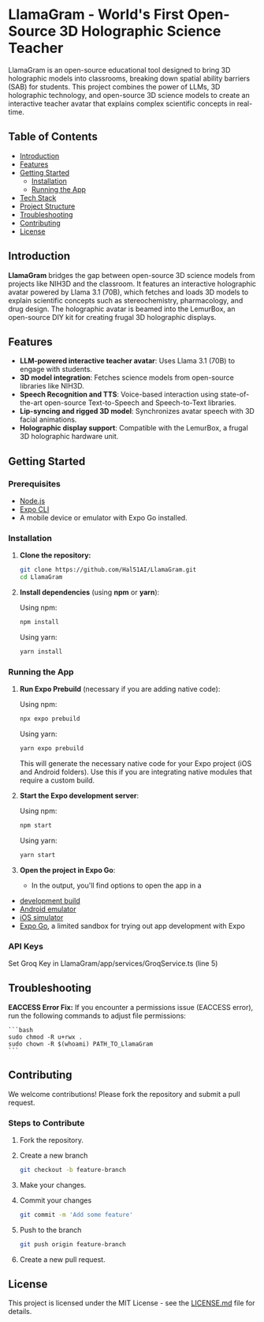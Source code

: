 # LlamaGram - World's First Open-Source 3D Holographic Science Teacher

LlamaGram is an open-source educational tool designed to bring 3D holographic models into classrooms, breaking down spatial ability barriers (SAB) for students. This project combines the power of LLMs, 3D holographic technology, and open-source 3D science models to create an interactive teacher avatar that explains complex scientific concepts in real-time.

## Table of Contents

- [Introduction](#introduction)
- [Features](#features)
- [Getting Started](#getting-started)
  - [Installation](#installation)
  - [Running the App](#running-the-app)
- [Tech Stack](#tech-stack)
- [Project Structure](#project-structure)
- [Troubleshooting](#troubleshooting)
- [Contributing](#contributing)
- [License](#license)

## Introduction

**LlamaGram** bridges the gap between open-source 3D science models from projects like NIH3D and the classroom. It features an interactive holographic avatar powered by Llama 3.1 (70B), which fetches and loads 3D models to explain scientific concepts such as stereochemistry, pharmacology, and drug design. The holographic avatar is beamed into the LemurBox, an open-source DIY kit for creating frugal 3D holographic displays.

## Features

- **LLM-powered interactive teacher avatar**: Uses Llama 3.1 (70B) to engage with students.
- **3D model integration**: Fetches science models from open-source libraries like NIH3D.
- **Speech Recognition and TTS**: Voice-based interaction using state-of-the-art open-source Text-to-Speech and Speech-to-Text libraries.
- **Lip-syncing and rigged 3D model**: Synchronizes avatar speech with 3D facial animations.
- **Holographic display support**: Compatible with the LemurBox, a frugal 3D holographic hardware unit.

## Getting Started

### Prerequisites

- [Node.js](https://nodejs.org/en/)
- [Expo CLI](https://docs.expo.dev/get-started/installation/)
- A mobile device or emulator with Expo Go installed.

### Installation

1. **Clone the repository:**

    ```bash
    git clone https://github.com/Hal51AI/LlamaGram.git
    cd LlamaGram
    ```

2. **Install dependencies** (using **npm** or **yarn**):

    Using npm:

    ```bash
    npm install
    ```

    Using yarn:

    ```bash
    yarn install
    ```

### Running the App

1. **Run Expo Prebuild** (necessary if you are adding native code):

    Using npm:

    ```bash
    npx expo prebuild
    ```

    Using yarn:

    ```bash
    yarn expo prebuild
    ```

    This will generate the necessary native code for your Expo project (iOS and Android folders). Use this if you are integrating native modules that require a custom build.

2. **Start the Expo development server**:

    Using npm:

    ```bash
    npm start
    ```

    Using yarn:

    ```bash
    yarn start
    ```

3. **Open the project in Expo Go**:

    - In the output, you'll find options to open the app in a

- [development build](https://docs.expo.dev/develop/development-builds/introduction/)
- [Android emulator](https://docs.expo.dev/workflow/android-studio-emulator/)
- [iOS simulator](https://docs.expo.dev/workflow/ios-simulator/)
- [Expo Go](https://expo.dev/go), a limited sandbox for trying out app development with Expo

### API Keys

Set Groq Key in LlamaGram/app/services/GroqService.ts (line 5)

## Troubleshooting

**EACCESS Error Fix:** If you encounter a permissions issue (EACCESS error), run the following commands to adjust file permissions:

    ```bash
    sudo chmod -R u+rwx .
    sudo chown -R $(whoami) PATH_TO_LlamaGram
    ```

## Contributing

We welcome contributions! Please fork the repository and submit a pull request.

### Steps to Contribute

1. Fork the repository.

2. Create a new branch
    ```bash
    git checkout -b feature-branch
    ```

3. Make your changes.

4. Commit your changes

    ```bash
    git commit -m 'Add some feature'
    ```
5. Push to the branch

    ```bash
    git push origin feature-branch
    ```

6. Create a new pull request.

## License

This project is licensed under the MIT License - see the [LICENSE.md](LICENSE.md) file for details.
